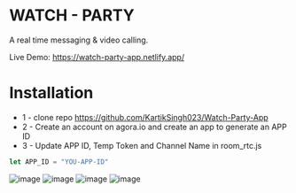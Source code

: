 # WATCH - PARTY
A real time messaging & video calling. 

Live Demo: https://watch-party-app.netlify.app/

# Installation
* 1 - clone repo https://github.com/KartikSingh023/Watch-Party-App
* 2 - Create an account on agora.io and create an app to generate an APP ID
* 3 - Update APP ID, Temp Token and Channel Name in room_rtc.js
```javascript
let APP_ID = "YOU-APP-ID"
```


![image](https://user-images.githubusercontent.com/88021838/227130923-d3967ee3-463b-4587-8298-7b99f3ec8782.png)
![image](https://user-images.githubusercontent.com/88021838/227131016-17f24ac7-ca6e-42c4-93e9-b2a7bbf6f22b.png)
![image](https://user-images.githubusercontent.com/88021838/227131191-065c3d56-0b18-4489-ab55-8d52c90faf4a.png)
![image](https://user-images.githubusercontent.com/88021838/227131475-6f5a4337-3934-4376-82fc-801de8f0197a.png)


